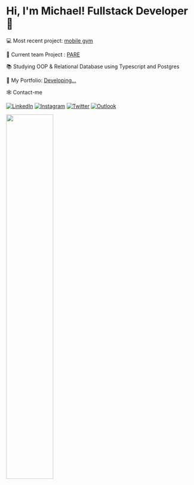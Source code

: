 # Hi, I'm Michael! Fullstack Developer 👋
💻 Most recent project: [mobile gym](https://github.com/itsmorais/mobile_gym)

👷 Current team Project : [PARE](https://github.com/m-u-l-a-s/PARE)

📚 Studying OOP & Relational Database using Typescript and Postgres

📁 My Portfolio: [Developing...](https://portfolio-delta-five-32.vercel.app)

🕸️ Contact-me

[![LinkedIn](https://img.shields.io/badge/linkedin-%230077B5.svg?style=for-the-badge&logo=linkedin&logoColor=white)](https://www.linkedin.com/in/michael-morais22/)
[![Instagram](https://img.shields.io/badge/Instagram-%23E4405F.svg?style=for-the-badge&logo=Instagram&logoColor=white)](https://instagram.com/itsmorais)
[![Twitter](https://img.shields.io/badge/Twitter-%231DA1F2.svg?style=for-the-badge&logo=Twitter&logoColor=white)](https://twitter.com/devMikes)
[![Outlook](https://img.shields.io/badge/Microsoft_Outlook-0078D4?style=for-the-badge&logo=microsoft-outlook&logoColor=white)](mailto:michael_morais@outlook.com.br)
<div>
<img align="center" width="50%  "src="https://github-readme-stats.vercel.app/api/top-langs/?username=itsmorais&layout=compact&theme=dark">
</div> 
  







